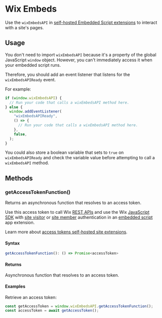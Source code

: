 # Wix Embeds
Use the `wixEmbedsAPI` in [self-hosted Embedded Script extensions](https://dev.wix.com/docs/build-apps/develop-your-app/frameworks/self-hosting/supported-extensions/site-extensions/add-an-embedded-script-extension-to-a-self-hosted-app) to interact with a site's pages.

## Usage
You don't need to import `wixEmbedsAPI` because it's a property of the global JavaScript `window` object. However, you can't immediately access it when your embedded script runs.

Therefore, you should add an event listener that listens for the `wixEmbedsAPIReady` event.

For example:
```js
if (window.wixEmbedsAPI) {
  // Run your code that calls a wixEmbedsAPI method here.
} else {
  window.addEventListener(
    "wixEmbedsAPIReady",
    () => {
      // Run your code that calls a wixEmbedsAPI method here.
    },
    false,
  );
}
```

You could also store a boolean variable that sets to `true` on `wixEmbedsAPIReady` and check the variable value before attempting to call a `wixEmbedsAPI` method.

## Methods

### getAccessTokenFunction()

Returns an asynchronous function that resolves to an access token.

Use this access token to call Wix [REST APIs](https://dev.wix.com/docs/rest) and use the Wix [JavaScript SDK](https://dev.wix.com/docs/sdk) with [site visitor](https://dev.wix.com/docs/build-apps/develop-your-app/access/about-identities#site-visitors) or [site member](https://dev.wix.com/docs/build-apps/develop-your-app/access/about-identities#site-members) authentication in an [embedded script](https://dev.wix.com/docs/build-apps/develop-your-app/frameworks/self-hosting/supported-extensions/site-extensions/add-an-embedded-script-extension-to-a-self-hosted-app) app extension. 

Learn more about [access tokens self-hosted site extensions](https://dev.wix.com/docs/build-apps/develop-your-app/frameworks/self-hosting/supported-extensions/site-extensions/access-tokens/about-access-tokens-in-self-hosted-site-extensions).

#### Syntax
```js
getAccessTokenFunction(): () => Promise<accessToken>
```

#### Returns
Asynchronous function that resolves to an access token.

#### Examples

Retrieve an access token:
```js
const getAccessToken = window.wixEmbedsAPI.getAccessTokenFunction();
const accessToken = await getAccessToken();
```